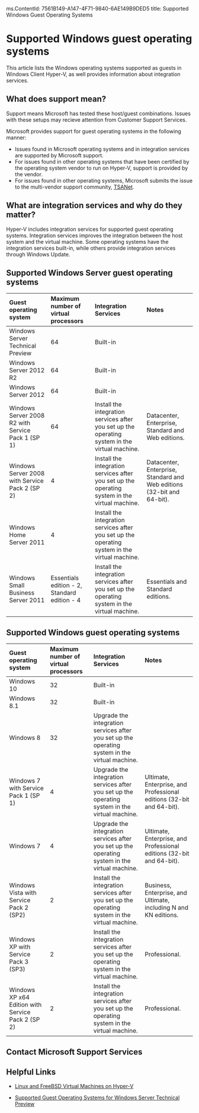 ms.ContentId: 7561B149-A147-4F71-9840-6AE149B9DED5
title: Supported Windows Guest Operating Systems


# Supported Windows guest operating systems
This article lists the Windows operating systems supported as guests in Windows Client Hyper-V, as well provides information about integration services. 


## What does support mean? 
Support means Microsoft has tested these host/guest combinations.  Issues with these setups may recieve attention from Customer Support Services.
 
Microsoft provides support for guest operating systems in the following manner:
- Issues found in Microsoft operating systems and in integration services are supported by Microsoft support.
- For issues found in other operating systems that have been certified by the operating system vendor to run on Hyper-V, support is provided by the vendor.
- For issues found in other operating systems, Microsoft submits the issue to the multi-vendor support community, [TSANet](http://www.tsanet.org/).

## What are integration services and why do they matter?
Hyper-V includes integration services for supported guest operating systems.  Integration services improves the integration between the host system and the virtual machine. Some operating systems have the integration services built-in, while others provide integration services through Windows Update.

## Supported Windows Server guest operating systems

| Guest operating system| Maximum number of virtual processors| Integration Services | Notes |
|:-----|:-----|:-----|:-----|
|Windows Server Technical Preview|64|Built-in||
|Windows Server 2012 R2|64|Built-in||
|Windows Server 2012|64|Built-in||
|Windows Server 2008 R2 with Service Pack 1 (SP 1)|64|Install the integration services after you set up the operating system in the virtual machine.|Datacenter, Enterprise, Standard and Web editions. |
|Windows Server 2008 with Service Pack 2 (SP 2)|4|Install the integration services after you set up the operating system in the virtual machine.|Datacenter, Enterprise, Standard and Web editions (32-bit and 64-bit). |
|Windows Home Server 2011|4|Install the integration services after you set up the operating system in the virtual machine.||
|Windows Small Business Server 2011|Essentials edition - 2, Standard edition - 4|Install the integration services after you set up the operating system in the virtual machine.|Essentials and Standard editions. |

## Supported Windows guest operating systems

| Guest operating system| Maximum number of virtual processors| Integration Services | Notes |
|:-----|:-----|:-----|:-----|
|Windows 10|32|Built-in||
|Windows 8.1|32|Built-in||
|Windows 8|32|Upgrade the integration services after you set up the operating system in the virtual machine.||
|Windows 7 with Service Pack 1 (SP 1)|4|Upgrade the integration services after you set up the operating system in the virtual machine.|Ultimate, Enterprise, and Professional editions (32-bit and 64-bit).|
|Windows 7|4|Upgrade the integration services after you set up the operating system in the virtual machine.|Ultimate, Enterprise, and Professional editions (32-bit and 64-bit).|
|Windows Vista with Service Pack 2 (SP2)|2|Install the integration services after you set up the operating system in the virtual machine.|Business, Enterprise, and Ultimate, including N and KN editions.| 
|Windows XP with Service Pack 3 (SP3)|2|Install the integration services after you set up the operating system in the virtual machine.|Professional.| 
|Windows XP x64 Edition with Service Pack 2 (SP 2)|2|Install the integration services after you set up the operating system in the virtual machine.|Professional.|

## Contact Microsoft Support Services


## Helpful Links

- [Linux and FreeBSD Virtual Machines on Hyper-V](https://technet.microsoft.com/library/dn531030.aspx)

- [Supported Guest Operating Systems for Windows Server Technical Preview](https://technet.microsoft.com/en-US/library/mt126119.aspx)
